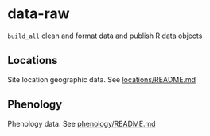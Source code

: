 # data-raw

`build_all` clean and format data and publish R data objects

## Locations

Site location geographic data. See [locations/README.md](locations/README.md)

## Phenology

Phenology data. See [phenology/README.md](phenology/README.md)


